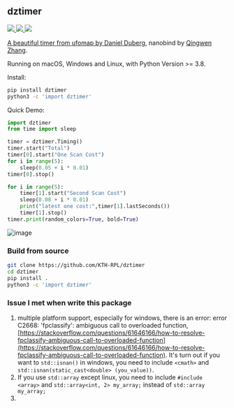 dztimer
---
<!-- <a href="https://github.com/KTH-RPL/dztimer"><img src="https://img.shields.io/github/v/release/KTH-RPL/dztimer?label=version" /> <a href="https://github.com/KTH-RPL/dztimer/blob/master/LICENSE"><img src="https://img.shields.io/github/license/KTH-RPL/dztimer" />  -->
<a href="https://github.com/KTH-RPL/dztimer"><img src="https://img.shields.io/badge/Linux-FCC624?logo=linux&logoColor=black" /> <a href="https://github.com/KTH-RPL/dztimer"><img src="https://img.shields.io/badge/Windows-0078D6?st&logo=windows&logoColor=white" /> <a href="https://github.com/KTH-RPL/dztimer"><img src="https://img.shields.io/badge/mac%20os-000000?&logo=apple&logoColor=white" />
<!-- <img src="https://img.shields.io/pypi/pyversions/dztimer.svg" /></a> -->

A beautiful timer from ufomap by [Daniel Duberg](https://www.kth.se/profile/dduberg), nanobind by [Qingwen Zhang](https://kin-zhang.github.io/).

Running on macOS, Windows and Linux, with Python Version >= 3.8.

Install:
```bash
pip install dztimer
python3 -c 'import dztimer'
```

Quick Demo:
```python
import dztimer
from time import sleep

timer = dztimer.Timing()
timer.start("Total")
timer[0].start("One Scan Cost")
for i in range(5):
    sleep(0.05 + i * 0.01)
timer[0].stop()

for i in range(5):
    timer[1].start("Second Scan Cost")
    sleep(0.08 + i * 0.01)
    print("latest one cost:",timer[1].lastSeconds())
    timer[1].stop()
timer.print(random_colors=True, bold=True)
```

![image](https://github.com/Kin-Zhang/Kin-Zhang/assets/35365764/ca5ab0e7-e79d-47e0-bf77-9f837397f72a)

<!-- Tutorial on nanobind and pypi release in [Chinese blog](TODO) -->

### Build from source

```bash
git clone https://github.com/KTH-RPL/dztimer
cd dztimer
pip install .
python3 -c 'import dztimer'
```


### Issue I met when write this package
1. multiple platform support, especially for windows, there is an error: error C2668: 'fpclassify': ambiguous call to overloaded function,[https://stackoverflow.com/questions/61646166/how-to-resolve-fpclassify-ambiguous-call-to-overloaded-function](https://stackoverflow.com/questions/61646166/how-to-resolve-fpclassify-ambiguous-call-to-overloaded-function). It's turn out if you want to `std::isnan()` in windows, you need to include `<cmath>` and `std::isnan(static_cast<double> (you_value))`.
2. If you use `std::array` except linux, you need to include `#include <array>` and `std::array<int, 2> my_array;` instead of `std::array my_array;`
3. 
